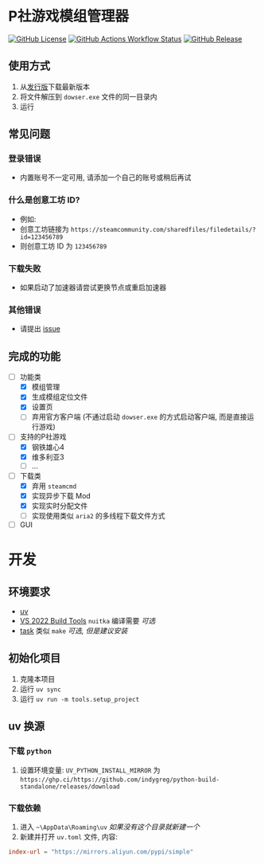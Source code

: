 # P社游戏模组管理器

<p style="text-align: left;">
  <a href="LICENSE"><img alt="GitHub License" src="https://img.shields.io/github/license/Arama0517/hoi4-mods-manager"></a>
  <a href="../../actions/workflows/check.yml"><img alt="GitHub Actions Workflow Status" src="https://github.com/Arama0517/paradox-game-mod-manager/actions/workflows/check.yml/badge.svg"></a>
  <a href="../../releases/latest"><img alt="GitHub Release" src="https://img.shields.io/github/v/release/Arama0517/hoi4-mods-manager"></a>
</p>

## 使用方式

1. 从[发行版](../../releases/latest)下载最新版本
2. 将文件解压到 `dowser.exe` 文件的同一目录内
3. 运行

## 常见问题

### 登录错误

- 内置账号不一定可用, 请添加一个自己的账号或稍后再试

### 什么是创意工坊 ID?

- 例如:
- 创意工坊链接为 `https://steamcommunity.com/sharedfiles/filedetails/?id=123456789`
- 则创意工坊 ID 为 `123456789`

### 下载失败

- 如果启动了加速器请尝试更换节点或重启加速器

### 其他错误

- 请提出 [issue](../../issues)

## 完成的功能

- [ ] 功能类
  - [x] 模组管理
  - [x] 生成模组定位文件
  - [x] 设置页
  - [ ] 弃用官方客户端 (不通过启动 `dowser.exe` 的方式启动客户端, 而是直接运行游戏)
- [ ] 支持的P社游戏
  - [x] 钢铁雄心4
  - [x] 维多利亚3
  - [ ] ...
- [ ] 下载类
  - [x] 弃用 `steamcmd`
  - [x] 实现异步下载 Mod
  - [x] 实现实时分配文件
  - [ ] 实现使用类似 `aria2` 的多线程下载文件方式
- [ ] GUI

# 开发

## 环境要求

- [uv](https://docs.astral.sh/uv/getting-started/installation/)
- [VS 2022 Build Tools](https://visualstudio.microsoft.com/zh-hans/downloads/#build-tools-for-visual-studio-2022) `nuitka` 编译需要 _可选_
- [task](https://taskfile.dev/installation/) 类似 `make` _可选, 但是建议安装_

## 初始化项目

1. 克隆本项目
2. 运行 `uv sync`
3. 运行 `uv run -m tools.setup_project`

## uv 换源
### 下载 `python`
1. 设置环境变量: `UV_PYTHON_INSTALL_MIRROR` 为 `https://ghp.ci/https://github.com/indygreg/python-build-standalone/releases/download`

### 下载依赖
1. 进入 `~\AppData\Roaming\uv` _如果没有这个目录就新建一个_
2. 新建并打开 `uv.toml` 文件, 内容:
```toml
index-url = "https://mirrors.aliyun.com/pypi/simple"
```